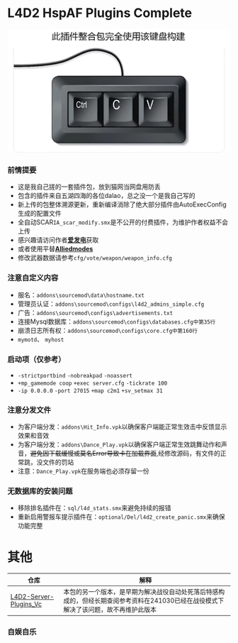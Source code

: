 # L4D2 HspAF Plugins Complete

![LOL](images/LOL.png)

### 前情提要
* 这是我自己搓的一套插件包，放到猫网当网盘用防丢
* 包含的插件来自五湖四海的各位dalao，总之没一个是我自己写的
* 新上传的包整体溯源更新，重新编译消除了绝大部分插件由AutoExecConfig生成的配置文件
* 全自动SCAR`IA_scar_modify.smx`是不公开的付费插件，为维护作者权益不会上传
* 感兴趣请访问作者[**爱发电**](https://ifdian.net/item/2f6a9a581b3511ef9f9352540025c377)获取
* 或者使用平替[**Alliedmodes**](https://forums.alliedmods.net/showthread.php?t=349202)
* 修改武器数据请参考`cfg/vote/weapon/weapon_info.cfg`
### 注意自定义内容
* 服名：`addons\sourcemod\data\hostname.txt`
* 管理员认证：`addons\sourcemod\configs\l4d2_admins_simple.cfg`
* 广告：`addons\sourcemod\configs\advertisements.txt`
* 连接Mysql数据库：`addons\sourcemod\configs\databases.cfg中第35行`
* 崩溃日志所有权：`addons\sourcemod\configs\core.cfg中第160行`
* `mymotd`、 `myhost`
### 启动项（仅参考）
* `-strictportbind` `-nobreakpad` `-noassert`    
* `+mp_gamemode coop` `+exec server.cfg` `-tickrate 100`
* `-ip 0.0.0.0` `-port 27015` `+map c2m1` `+sv_setmax 31`
### 注意分发文件
* 为客户端分发：`addons\Hit_Info.vpk`以确保客户端能正常生效击中反馈显示效果和音效
* 为客户端分发：`addons\Dance_Play.vpk`以确保客户端正常生效跳舞动作和声音，~~避免因下载缓慢或莫名Error导致卡在加载界面~~,经修改源码，有文件的正常跳，没文件的罚站
* 注意：`Dance_Play.vpk`在服务端也必须存留一份
### 无数据库的安装问题
* 移除排名插件在：`sql/l4d_stats.smx`来避免持续的报错
* 重新启用警报车提示插件在：`optional/Del/l4d2_create_panic.smx`来确保功能完整

# 其他
|仓库|解释|
|-|-|
|[L4D2-Server-Plugins_Vc](https://github.com/Arashi-S/L4D2-Server-Plugins_Vc) | 本包的另一个版本，是早期为解决战役自动处死落后特感构成的，但经长期查阅参考资料在241030已经在战役模式下解决了该问题，故不再维护此版本|

### 自娱自乐
